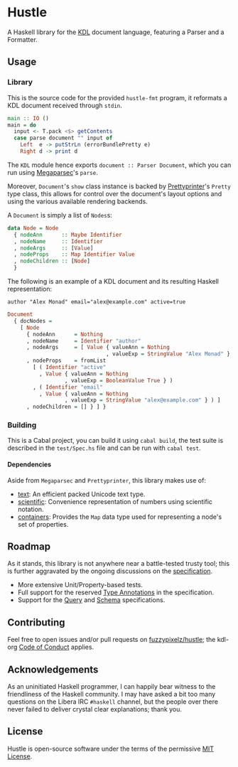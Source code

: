 # Hustle

A Haskell library for the [KDL](https://github.com/kdl-org/kdl/blob/main/SPEC.md) document language,
featuring a Parser and a Formatter.

## Usage

### Library

This is the source code for the provided `hustle-fmt` program,
it reformats a KDL document received through `stdin`.

```hs
main :: IO ()
main = do
  input <- T.pack <$> getContents
  case parse document "" input of
    Left  e -> putStrLn (errorBundlePretty e)
    Right d -> print d
```

The `KDL` module hence exports `document :: Parser Document`, which you can run
using [Megaparsec](https://hackage.haskell.org/package/megaparsec)'s `parse`.

Moreover, `Document`'s `show` class instance is backed by
[Prettyprinter](https://hackage.haskell.org/package/prettyprinter)'s `Pretty` type class,
this allows for control over the document's layout options and using the various
available rendering backends.

A `Document` is simply a list of `Nodes`s:

```hs
data Node = Node
  { nodeAnn      :: Maybe Identifier
  , nodeName     :: Identifier
  , nodeArgs     :: [Value]
  , nodeProps    :: Map Identifier Value
  , nodeChildren :: [Node]
  }
```

The following is an example of a KDL document and its resulting
Haskell representation:

```kdl
author "Alex Monad" email="alex@example.com" active=true
```

```hs
Document
  { docNodes =
    [ Node
      { nodeAnn      = Nothing
      , nodeName     = Identifier "author"
      , nodeArgs     = [ Value { valueAnn = Nothing
                               , valueExp = StringValue "Alex Monad" } ]
      , nodeProps    = fromList
        [ ( Identifier "active"
          , Value { valueAnn = Nothing
                  , valueExp = BooleanValue True } )
        , ( Identifier "email"
          , Value { valueAnn = Nothing
                  , valueExp = StringValue "alex@example.com" } ) ]
      , nodeChildren = [] } ] }
```

### Building

This is a Cabal project, you can build it using `cabal build`, the test suite is described
in the `test/Spec.hs` file and can be run with `cabal test`.

#### Dependencies

Aside from `Megaparsec` and `Prettyprinter`, this library makes use of:

* [text](https://hackage.haskell.org/package/text): An efficient packed Unicode text type.
* [scientific](https://hackage.haskell.org/package/scientific): Convenience representation of
numbers using scientific notation.
* [containers](https://hackage.haskell.org/package/containers): Provides the `Map` data type used
for representing a node's set of properties.

## Roadmap

As it stands, this library is not anywhere near a battle-tested trusty tool; this is further
aggravated by the ongoing discussions on the [specification](https://github.com/kdl-org/kdl/issues).

* More extensive Unit/Property-based tests.
* Full support for the reserved [Type Annotations](https://github.com/kdl-org/kdl/blob/main/SPEC.md#type-annotation) in the specification.
* Support for the [Query](https://github.com/kdl-org/kdl/blob/main/SPEC.md) and [Schema](https://github.com/kdl-org/kdl/blob/main/SCHEMA-SPEC.md) specifications.

## Contributing

Feel free to open issues and/or pull requests on [fuzzypixelz/hustle](https://github.com/fuzzypixelz/hustle); the kdl-org [Code of Conduct](https://github.com/kdl-org/kdl/blob/main/CODE_OF_CONDUCT.md) applies.

## Acknowledgements

As an uninitiated Haskell programmer, I can happily bear witness to the friendliness of the Haskell community.
I may have asked a bit too many questions on the Libera IRC `#haskell` channel, but the people over there
never failed to deliver crystal clear explanations; thank you.

## License

Hustle is open-source software under the terms of the permissive [MIT License](https://opensource.org/licenses/MIT).
